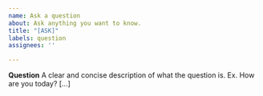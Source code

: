```yaml
---
name: Ask a question
about: Ask anything you want to know.
title: "[ASK]"
labels: question
assignees: ''

---
```


**Question**
A clear and concise description of what the question is. Ex. How are you today? [...]
